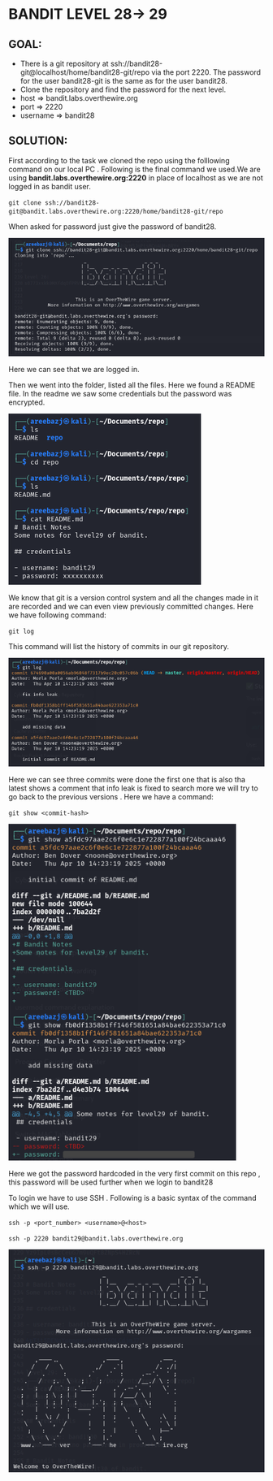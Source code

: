 # BANDIT LEVEL 28-> 29


## GOAL:

- There is a git repository at ssh://bandit28-git@localhost/home/bandit28-git/repo via the port 2220. The password for the user bandit28-git is the same as for the user bandit28.
- Clone the repository and find the password for the next level.
- host => bandit.labs.overthewire.org
- port => 2220
- username => bandit28

## SOLUTION:

First according to the task we cloned the repo  using the folllowing command on our local PC . Following is the final command we used.We are using **bandit.labs.overthewire.org:2220** in place of localhost as we are not logged in as bandit user.

`git clone ssh://bandit28-git@bandit.labs.overthewire.org:2220/home/bandit28-git/repo`

When asked for password just give the password of bandit28.

![bandit29.1](./images/bandit29.1.png "Bandit29.1")

Here we can see that we are logged in.

Then we went into the folder, listed all the files. Here we found a README file. In the readme we saw some credentials but the password was encrypted.

![bandit29.2](./images/bandit29.2.png "Bandit29.2")

We know that git is a version control system and all the changes made in it are recorded and we can even view previously committed changes. Here we have following command:

`git log`

This command will list the history of commits in our git repository.

![bandit29.4](./images/bandit29.4.png "Bandit29.4")

Here we can see three commits were done the first one that is also tha latest shows a comment that info leak is fixed to search more we will try to go back to the previous versions .
Here we have a command:

`git show <commit-hash>`

![bandit29.5](./images/bandit29.5.png "Bandit29.5")


Here we got the password hardcoded in the very first commit on this repo , this password will be used further when we login to bandit28

To login we have to use SSH . Following is a basic syntax of the command which we will use.

`ssh -p <port_number> <username>@<host>`

`ssh -p 2220 bandit29@bandit.labs.overthewire.org`

![bandit29.6](./images/bandit29.6.png "Bandit29.6")
